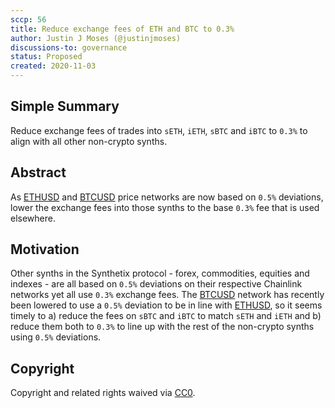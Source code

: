 ```yaml
---
sccp: 56
title: Reduce exchange fees of ETH and BTC to 0.3%
author: Justin J Moses (@justinjmoses)
discussions-to: governance
status: Proposed
created: 2020-11-03
---
```


<!--You can leave these HTML comments in your merged SCCP and delete the visible duplicate text guides, they will not appear and may be helpful to refer to if you edit it again. This is the suggested template for new SCCPs. Note that an SCCP number will be assigned by an editor. When opening a pull request to submit your SCCP, please use an abbreviated title in the filename, `sccp-draft_title_abbrev.md`. The title should be 44 characters or less.-->

## Simple Summary

<!--"If you can't explain it simply, you don't understand it well enough." Provide a simplified and layman-accessible explanation of the SCCP.-->

Reduce exchange fees of trades into `sETH`, `iETH`, `sBTC` and `iBTC` to `0.3%` to align with all other non-crypto synths.

## Abstract

<!--A short (~200 word) description of the variable change proposed.-->

As [ETHUSD](https://feeds.chain.link/eth-usd) and [BTCUSD](https://feeds.chain.link/btc-usd) price networks are now based on `0.5%` deviations, lower the exchange fees into those synths to the base `0.3%` fee that is used elsewhere.

## Motivation

<!--The motivation is critical for SCCPs that want to update variables within Synthetix. It should clearly explain why the existing variable is not incentive aligned. SCCP submissions without sufficient motivation may be rejected outright.-->

Other synths in the Synthetix protocol - forex, commodities, equities and indexes - are all based on `0.5%` deviations on their respective Chainlink networks yet all use `0.3%` exchange fees. The [BTCUSD](https://feeds.chain.link/btc-usd) network has recently been lowered to use a `0.5%` deviation to be in line with [ETHUSD](https://feeds.chain.link/eth-usd), so it seems timely to a) reduce the fees on `sBTC` and `iBTC` to match `sETH` and `iETH` and b) reduce them both to `0.3%` to line up with the rest of the non-crypto synths using `0.5%` deviations.

## Copyright

Copyright and related rights waived via [CC0](https://creativecommons.org/publicdomain/zero/1.0/).
